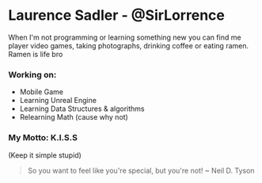 # Laurence Sadler - @SirLorrence
When I'm not programming or learning something new you can find me player video games, taking photographs, drinking coffee or eating ramen. Ramen is life bro

### Working on:
- Mobile Game
- Learning Unreal Engine
- Learning Data Structures & algorithms
- Relearning Math (cause why not)

### My Motto: K.I.S.S 
(Keep it simple stupid)

>So you want to feel like you're special, but you're not!
> ~ Neil D. Tyson 




<!--
**SirLorrence/SirLorrence** is a ✨ _special_ ✨ repository because its `README.md` (this file) appears on your GitHub profile.

Here are some ideas to get you started:

- 🔭 I’m currently working on ...
- 🌱 I’m currently learning ...
- 👯 I’m looking to collaborate on ...
- 🤔 I’m looking for help with ...
- 💬 Ask me about ...
- 📫 How to reach me: ...
- 😄 Pronouns: ...
- ⚡ Fun fact: ...
-->
